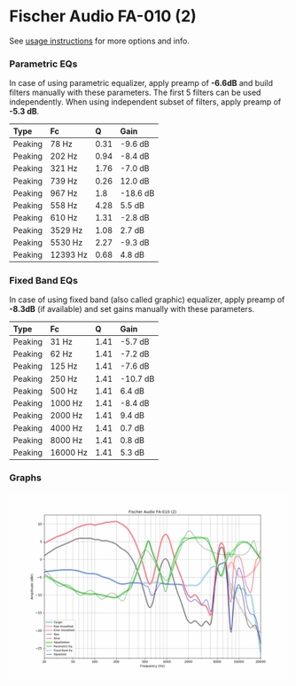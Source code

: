 # Fischer Audio FA-010 (2)
See [usage instructions](https://github.com/jaakkopasanen/AutoEq#usage) for more options and info.

### Parametric EQs
In case of using parametric equalizer, apply preamp of **-6.6dB** and build filters manually
with these parameters. The first 5 filters can be used independently.
When using independent subset of filters, apply preamp of **-5.3 dB**.

| Type    | Fc       |    Q | Gain     |
|:--------|:---------|:-----|:---------|
| Peaking | 78 Hz    | 0.31 | -9.6 dB  |
| Peaking | 202 Hz   | 0.94 | -8.4 dB  |
| Peaking | 321 Hz   | 1.76 | -7.0 dB  |
| Peaking | 739 Hz   | 0.26 | 12.0 dB  |
| Peaking | 967 Hz   | 1.8  | -18.6 dB |
| Peaking | 558 Hz   | 4.28 | 5.5 dB   |
| Peaking | 610 Hz   | 1.31 | -2.8 dB  |
| Peaking | 3529 Hz  | 1.08 | 2.7 dB   |
| Peaking | 5530 Hz  | 2.27 | -9.3 dB  |
| Peaking | 12393 Hz | 0.68 | 4.8 dB   |

### Fixed Band EQs
In case of using fixed band (also called graphic) equalizer, apply preamp of **-8.3dB**
(if available) and set gains manually with these parameters.

| Type    | Fc       |    Q | Gain     |
|:--------|:---------|:-----|:---------|
| Peaking | 31 Hz    | 1.41 | -5.7 dB  |
| Peaking | 62 Hz    | 1.41 | -7.2 dB  |
| Peaking | 125 Hz   | 1.41 | -7.6 dB  |
| Peaking | 250 Hz   | 1.41 | -10.7 dB |
| Peaking | 500 Hz   | 1.41 | 6.4 dB   |
| Peaking | 1000 Hz  | 1.41 | -8.4 dB  |
| Peaking | 2000 Hz  | 1.41 | 9.4 dB   |
| Peaking | 4000 Hz  | 1.41 | 0.7 dB   |
| Peaking | 8000 Hz  | 1.41 | 0.8 dB   |
| Peaking | 16000 Hz | 1.41 | 5.3 dB   |

### Graphs
![](./Fischer%20Audio%20FA-010%20(2).png)